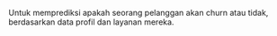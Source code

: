 Untuk memprediksi apakah seorang pelanggan akan churn atau tidak, berdasarkan data profil dan layanan mereka.
